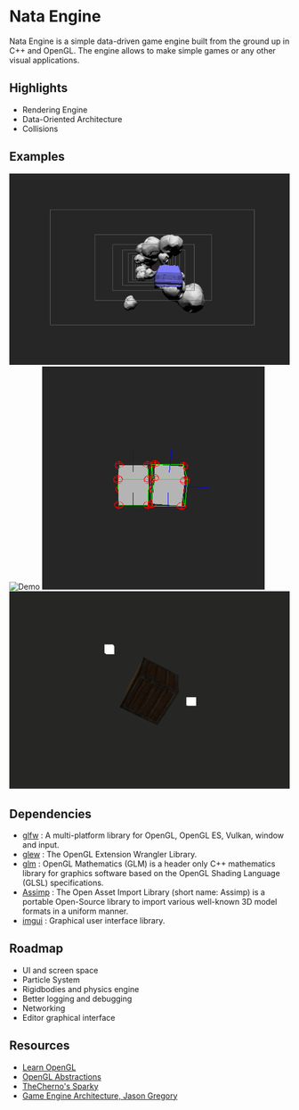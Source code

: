# Nata Engine
Nata Engine is a simple data-driven game engine built from the ground up in C++ and OpenGL. The engine allows to make simple games or any other visual applications.

## Highlights
- Rendering Engine
- Data-Oriented Architecture
- Collisions

## Examples
![Demo](/docs/shooterdemo.gif  "Demo")
![Demo](/docs/demo.gif  "Rendering")
![Demo](/docs/satcollision.gif  "Collisions")
![Demo](/docs/lightsources.gif  "Lighting")

## Dependencies
 * [glfw](https://github.com/glfw/glfw) : A multi-platform library for OpenGL, OpenGL ES, Vulkan, window and input.
 * [glew](http://glew.sourceforge.net) : The OpenGL Extension Wrangler Library.
 * [glm](https://github.com/g-truc/glm) : OpenGL Mathematics (GLM) is a header only C++ mathematics library for graphics software based on the OpenGL Shading Language (GLSL) specifications.
* [Assimp](https://www.assimp.org) : The Open Asset Import Library (short name: Assimp) is a portable Open-Source library to import various well-known 3D model formats in a uniform manner.
* [imgui](http://glew.sourceforge.net) : Graphical user interface library.

## Roadmap
 * UI and screen space
 * Particle System
 * Rigidbodies and physics engine
 * Better logging and debugging
 * Networking
 * Editor graphical interface

## Resources
- [Learn OpenGL](https://learnopengl.com/)
- [OpenGL Abstractions](https://github.com/Pikachuxxxx/OpenGL-Abstractions)
- [TheCherno's Sparky](https://github.com/TheCherno/Sparky)
- [Game Engine Architecture, Jason Gregory](https://www.gameenginebook.com/)
